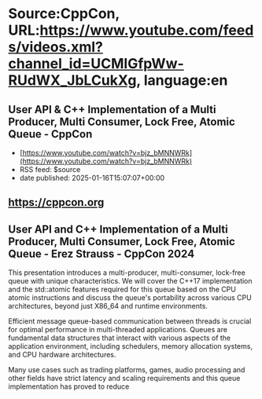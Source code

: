 # Source:CppCon, URL:https://www.youtube.com/feeds/videos.xml?channel_id=UCMlGfpWw-RUdWX_JbLCukXg, language:en

## User API & C++ Implementation of a Multi Producer, Multi Consumer, Lock Free, Atomic Queue - CppCon
 - [https://www.youtube.com/watch?v=bjz_bMNNWRk](https://www.youtube.com/watch?v=bjz_bMNNWRk)
 - RSS feed: $source
 - date published: 2025-01-16T15:07:07+00:00

https://cppcon.org​
---

User API and C++ Implementation of a Multi Producer, Multi Consumer, Lock Free, Atomic Queue - Erez Strauss - CppCon 2024
---

This presentation introduces a multi-producer, multi-consumer, lock-free queue with unique characteristics. We will cover the C++17 implementation and the std::atomic features required for this queue based on the CPU atomic instructions and discuss the queue's portability across various CPU architectures, beyond just X86_64 and runtime environments.

Efficient message queue-based communication between threads is crucial for optimal performance in multi-threaded applications. Queues are fundamental data structures that interact with various aspects of the application environment, including schedulers, memory allocation systems, and CPU hardware architectures.

Many use cases such as trading platforms, games, audio processing and other fields have strict latency and scaling requirements and this queue implementation has proved to reduce

